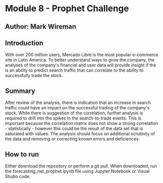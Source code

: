 # Module 8 - Prophet Challenge
## Author: Mark Wireman

## Introduction
With over 200 million users, Mercado Libre is the most popular e-commerce site in Latin America. To better understand ways to grow the company, the analyses of the company's financial and user data will provide insight if the is an ability to predict search traffic that can correlate to the ability to successfully trade the stock.

## Summary
After review of the analysis, there is indication that an increase in search traffic could have an impact on the successful trading of the company's stock. While there is suggestion of the correlation, further analysis is required to drill into the spikes in the search-to-trade events. This is important because the correlation matrix does not show a strong correlation - statistically - however this could be the result of the data set that is saturated with values. The analysis should focus on additional scrutinity of the data and removing or correcting known errors and deficiences.

## How to run
Either download the repository or perform a git pull.
When downloaded, run the forecasting_net_prophet.ipynb file using Jupyter Notebook or Visual Studio code.
